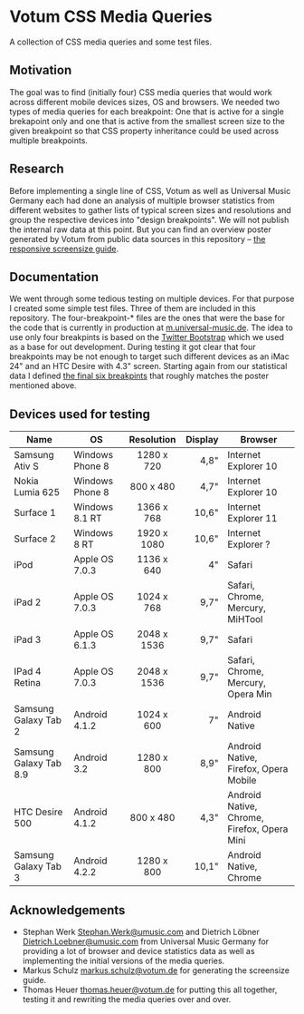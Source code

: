 # Votum CSS Media Queries

A collection of CSS media queries and some test files.


## Motivation

The goal was to find (initially four) CSS media queries that would work across different mobile devices sizes, OS and browsers. We needed two types of media queries for each breakpoint: One that is active for a single brekapoint only and one that is active from the smallest screen size to the given breakpoint so that CSS property inheritance could be used across multiple breakpoints.


## Research

Before implementing a single line of CSS, Votum as well as Universal Music Germany each had done an analysis of multiple browser statistics from different websites to gather lists of typical screen sizes and resolutions and group the respective devices into "design breakpoints". We will not publish the internal raw data at this point. But you can find an overview poster generated by Votum from public data sources in this repository – [the responsive screensize guide](responsive-screensize-guide.pdf).


## Documentation

We went through some tedious testing on multiple devices. For that purpose I created some simple test files. Three of them are included in this repository. The four-breakpoint-* files are the ones that were the base for the code that is currently in production at [m.universal-music.de](http://m.universal-music.de/). The idea to use only four breakpints is based on the [Twitter Bootstrap](http://getbootstrap.com/) which we used as a base for out development. During testing it got clear that four breakpoints may be not enough to target such different devices as an iMac 24" and an HTC Desire with 4.3" screen. Starting again from our statistical data I defined [the final six breakpints](six-breakpoints-revised.htm) that roughly matches the poster mentioned above.


## Devices used for testing

| Name                 | OS            | Resolution|Display| Browser |
|----------------------|---------------|:---------:|------:|---------|
|Samsung Ativ S        |Windows Phone 8|1280 x 720 |4,8"   |Internet Explorer 10
|Nokia Lumia 625       |Windows Phone 8|800 x 480  |4,7"   |Internet Explorer 10
|Surface 1             |Windows 8.1 RT |1366 x 768 |10,6"  |Internet Explorer 11
|Surface 2             |Windows 8 RT   |1920 x 1080|10,6"  |Internet Explorer ?
|iPod                  |Apple OS 7.0.3 |1136 x 640 |4"     |Safari
|iPad 2                |Apple OS 7.0.3 |1024 x 768 |9,7"   |Safari, Chrome, Mercury, MiHTool
|iPad 3                |Apple OS 6.1.3 |2048 x 1536|9,7"   |Safari
|IPad 4 Retina         |Apple OS 7.0.3 |2048 x 1536|9,7"   |Safari, Chrome, Mercury, Opera Min
|Samsung Galaxy Tab 2  |Android 4.1.2  |1024 x 600 |7"     |Android Native
|Samsung Galaxy Tab 8.9|Android 3.2    |1280 x 800 |8,9"   |Android Native, Firefox, Opera Mobile
|HTC Desire 500        |Android 4.1.2  |800 x 480  |4,3"   |Android Native, Chrome, Firefox, Opera Mini
|Samsung Galaxy Tab 3  |Android 4.2.2  |1280 x 800 |10,1"  |Android Native, Chrome


## Acknowledgements

* Stephan Werk <Stephan.Werk@umusic.com> and Dietrich Löbner <Dietrich.Loebner@umusic.com> from Universal Music Germany for providing a lot of browser and device statistics data as well as implementing the initial versions of the media queries.
* Markus Schulz <markus.schulz@votum.de> for generating the screensize guide.
* Thomas Heuer <thomas.heuer@votum.de> for putting this all together, testing it and rewriting the media queries over and over.
